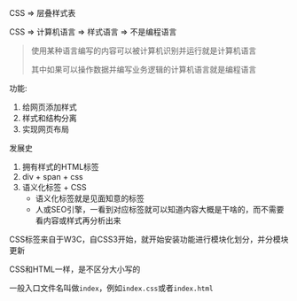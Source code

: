CSS => 层叠样式表

CSS => 计算机语言 => 样式语言 => 不是编程语言

> 使用某种语言编写的内容可以被计算机识别并运行就是计算机语言
>
> 其中如果可以操作数据并编写业务逻辑的计算机语言就是编程语言

功能:

1. 给网页添加样式
2. 样式和结构分离
3. 实现网页布局



发展史

1. 拥有样式的HTML标签
2. div + span + css
3. 语义化标签 + CSS
   + 语义化标签就是见面知意的标签
   + 人或SEO引擎，一看到对应标签就可以知道内容大概是干啥的，而不需要看内容或样式再分析出来



CSS标签来自于W3C，自CSS3开始，就开始安装功能进行模块化划分，并分模块更新

CSS和HTML一样，是不区分大小写的

一般入口文件名叫做`index`，例如`index.css`或者`index.html`
